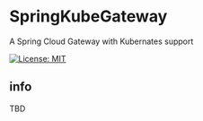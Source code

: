 # SpringKubeGateway
A Spring Cloud Gateway with Kubernates support

[![License: MIT](https://img.shields.io/badge/License-MIT-blue.svg)](/LICENSE)

## info

TBD